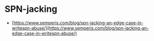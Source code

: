 # SPN-jacking

- [https://www.semperis.com/blog/spn-jacking-an-edge-case-in-writespn-abuse/](https://www.semperis.com/blog/spn-jacking-an-edge-case-in-writespn-abuse/)

